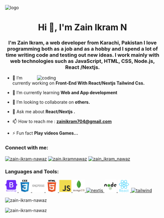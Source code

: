 ![logo](https://images.unsplash.com/photo-1504805572947-34fad45aed93?auto=format&fit=crop&q=80&w=2070&ixlib=rb-4.0.3&ixid=M3wxMjA3fDB8MHxwaG90by1wYWdlfHx8fGVufDB8fHx8fA%3D%3D)

<h1 align="center">Hi 👋, I'm Zain Ikram N</h1>
<h3 align="center"> I'm Zain Ikram, a web developer from Karachi, Pakistan I love programming both as a job and as a hobby and I spend a lot of time writing code and testing out new ideas. I work mainly with web technologies such as JavaScript, HTML, CSS, Node.js, React /Nextjs.</h3>

<img align="right" alt="coding" width="400" src="https://encrypted-tbn0.gstatic.com/images?q=tbn:ANd9GcTD-GzHZGQwryj151wClfzlo1gd9vccjvrIiQ&usqp=CAU">



- 🔭 I’m currently working on **Front-End With React/Nextjs Tailwind Css.**

- 🌱 I’m currently learning **Web and App development**

- 👯 I’m looking to collaborate on **others.**

- 💬 Ask me about **React/Nextjs .**

- 📫 How to reach me : **zainikram704@gmail.com**

- ⚡ Fun fact **Play videos Games...**

<h3 align="left">Connect with me:</h3>
<p align="left">
<a href="https://linkedin.com/in/zain-ikram-nawaz" target="blank"><img align="center" src="https://raw.githubusercontent.com/rahuldkjain/github-profile-readme-generator/master/src/images/icons/Social/linked-in-alt.svg" alt="zain-ikram-nawaz" height="30" width="40" /></a>
<a href="https://fb.com/zain.ikramnawaz" target="blank"><img align="center" src="https://raw.githubusercontent.com/rahuldkjain/github-profile-readme-generator/master/src/images/icons/Social/facebook.svg" alt="zain.ikramnawaz" height="30" width="40" /></a>
<a href="https://instagram.com/zain_ikram_nawaz" target="blank"><img align="center" src="https://raw.githubusercontent.com/rahuldkjain/github-profile-readme-generator/master/src/images/icons/Social/instagram.svg" alt="zain_ikram_nawaz" height="30" width="40" /></a>
</p>

<h3 align="left">Languages and Tools:</h3>
<p align="left"> <a href="https://getbootstrap.com" target="_blank" rel="noreferrer"> <img src="https://raw.githubusercontent.com/devicons/devicon/master/icons/bootstrap/bootstrap-plain-wordmark.svg" alt="bootstrap" width="40" height="40"/> </a> <a href="https://www.w3schools.com/css/" target="_blank" rel="noreferrer"> <img src="https://raw.githubusercontent.com/devicons/devicon/master/icons/css3/css3-original-wordmark.svg" alt="css3" width="40" height="40"/> </a> <a href="https://expressjs.com" target="_blank" rel="noreferrer"> <img src="https://raw.githubusercontent.com/devicons/devicon/master/icons/express/express-original-wordmark.svg" alt="express" width="40" height="40"/> </a> <a href="https://www.w3.org/html/" target="_blank" rel="noreferrer"> <img src="https://raw.githubusercontent.com/devicons/devicon/master/icons/html5/html5-original-wordmark.svg" alt="html5" width="40" height="40"/> </a> <a href="https://developer.mozilla.org/en-US/docs/Web/JavaScript" target="_blank" rel="noreferrer"> <img src="https://raw.githubusercontent.com/devicons/devicon/master/icons/javascript/javascript-original.svg" alt="javascript" width="40" height="40"/> </a> <a href="https://www.mongodb.com/" target="_blank" rel="noreferrer"> <img src="https://raw.githubusercontent.com/devicons/devicon/master/icons/mongodb/mongodb-original-wordmark.svg" alt="mongodb" width="40" height="40"/> </a> <a href="https://nextjs.org/" target="_blank" rel="noreferrer"> <img src="https://cdn.worldvectorlogo.com/logos/nextjs-2.svg" alt="nextjs" width="40" height="40"/> </a> <a href="https://nodejs.org" target="_blank" rel="noreferrer"> <img src="https://raw.githubusercontent.com/devicons/devicon/master/icons/nodejs/nodejs-original-wordmark.svg" alt="nodejs" width="40" height="40"/> </a> <a href="https://reactjs.org/" target="_blank" rel="noreferrer"> <img src="https://raw.githubusercontent.com/devicons/devicon/master/icons/react/react-original-wordmark.svg" alt="react" width="40" height="40"/> </a> <a href="https://tailwindcss.com/" target="_blank" rel="noreferrer"> <img src="https://www.vectorlogo.zone/logos/tailwindcss/tailwindcss-icon.svg" alt="tailwind" width="40" height="40"/> </a> </p>

<p><img align="center" src="https://github-readme-stats.vercel.app/api/top-langs?username=zain-ikram-nawaz&show_icons=true&locale=en&layout=compact" alt="zain-ikram-nawaz" /></p>

<p><img align="center" src="https://github-readme-streak-stats.herokuapp.com/?user=zain-ikram-nawaz&" alt="zain-ikram-nawaz" /></p>
